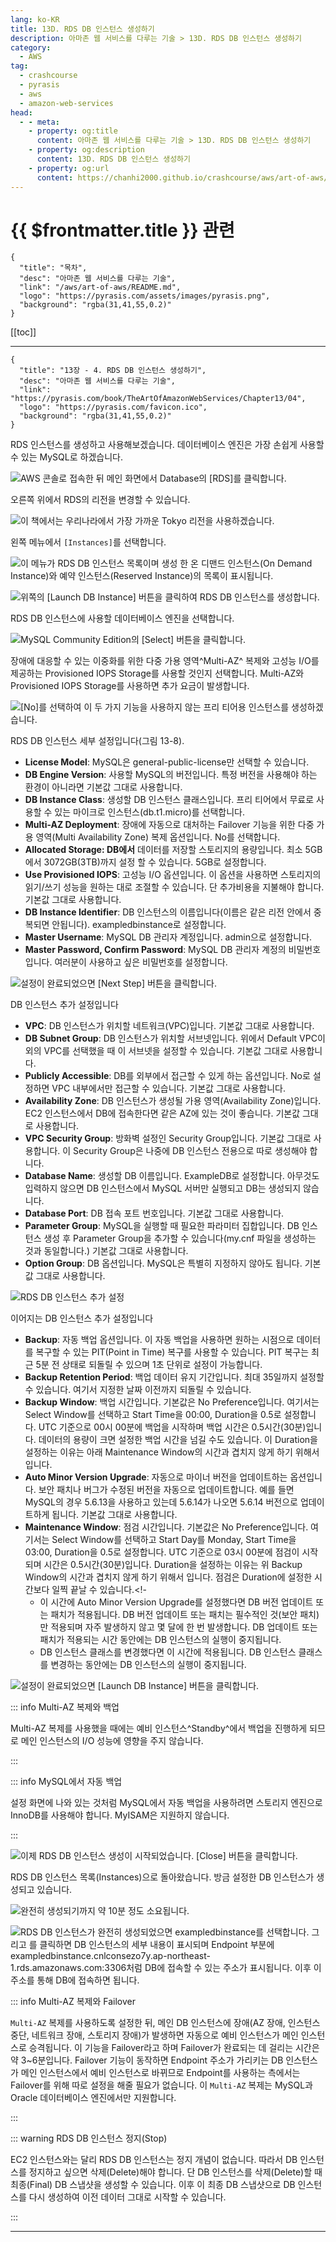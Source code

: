 ```yaml
---
lang: ko-KR
title: 13D. RDS DB 인스턴스 생성하기
description: 아마존 웹 서비스를 다루는 기술 > 13D. RDS DB 인스턴스 생성하기
category:
  - AWS
tag: 
  - crashcourse
  - pyrasis
  - aws 
  - amazon-web-services
head:
  - - meta:
    - property: og:title
      content: 아마존 웹 서비스를 다루는 기술 > 13D. RDS DB 인스턴스 생성하기
    - property: og:description
      content: 13D. RDS DB 인스턴스 생성하기
    - property: og:url
      content: https://chanhi2000.github.io/crashcourse/aws/art-of-aws/13D.html
---
```


# {{ $frontmatter.title }} 관련

```component VPCard
{
  "title": "목차",
  "desc": "아마존 웹 서비스를 다루는 기술",
  "link": "/aws/art-of-aws/README.md",
  "logo": "https://pyrasis.com/assets/images/pyrasis.png",
  "background": "rgba(31,41,55,0.2)"
}
```

[[toc]]

---

```component VPCard
{
  "title": "13장 - 4. RDS DB 인스턴스 생성하기",
  "desc": "아마존 웹 서비스를 다루는 기술",
  "link": "https://pyrasis.com/book/TheArtOfAmazonWebServices/Chapter13/04",
  "logo": "https://pyrasis.com/favicon.ico",
  "background": "rgba(31,41,55,0.2)"
}
```

RDS 인스턴스를 생성하고 사용해보겠습니다. 데이터베이스 엔진은 가장 손쉽게 사용할 수 있는 MySQL로 하겠습니다. 

![AWS 콘솔로 접속한 뒤 메인 화면에서 Database의 <FontIcon icon="iconfont icon-select"/>`[RDS]`를 클릭합니다.](https://pyrasis.com/assets/images/TheArtOfAmazonWebServicesChapter13/2_.png)

오른쪽 위에서 RDS의 리전을 변경할 수 있습니다.

![이 책에서는 우리나라에서 가장 가까운 Tokyo 리전을 사용하겠습니다.](https://pyrasis.com/assets/images/TheArtOfAmazonWebServicesChapter13/3_.png)

왼쪽 메뉴에서 <FontIcon icon="iconfont icon-select"/>`[Instances]`를 선택합니다.

![이 메뉴가 RDS DB 인스턴스 목록이며 생성 한 온 디맨드 인스턴스(On Demand Instance)와 예약 인스턴스(Reserved Instance)의 목록이 표시됩니다.](https://pyrasis.com/assets/images/TheArtOfAmazonWebServicesChapter13/4_.png)

![위쪽의 <FontIcon icon="iconfont icon-select"/>`[Launch DB Instance]` 버튼을 클릭하여 RDS DB 인스턴스를 생성합니다.](https://pyrasis.com/assets/images/TheArtOfAmazonWebServicesChapter13/5_.png)

RDS DB 인스턴스에 사용할 데이터베이스 엔진을 선택합니다.

![MySQL Community Edition의 <FontIcon icon="iconfont icon-select"/>`[Select]` 버튼을 클릭합니다.](https://pyrasis.com/assets/images/TheArtOfAmazonWebServicesChapter13/6_.png)

장애에 대응할 수 있는 이중화를 위한 다중 가용 영역^Multi-AZ^ 복제와 고성능 I/O를 제공하는 Provisioned IOPS Storage를 사용할 것인지 선택합니다. Multi-AZ와 Provisioned IOPS Storage를 사용하면 추가 요금이 발생합니다.

![<FontIcon icon="iconfont icon-select"/>`[No]`를 선택하여 이 두 가지 기능을 사용하지 않는 프리 티어용 인스턴스를 생성하겠습니다.](https://pyrasis.com/assets/images/TheArtOfAmazonWebServicesChapter13/7_.png)

RDS DB 인스턴스 세부 설정입니다(그림 13-8).

- **License Model**: MySQL은 general-public-license만 선택할 수 있습니다.
- **DB Engine Version**: 사용할 MySQL의 버전입니다. 특정 버전을 사용해야 하는 환경이 아니라면 기본값 그대로 사용합니다.
- **DB Instance Class**: 생성할 DB 인스턴스 클래스입니다. 프리 티어에서 무료로 사용할 수 있는 마이크로 인스턴스(db.t1.micro)를 선택합니다.
- **Multi-AZ Deployment**: 장애에 자동으로 대처하는 Failover 기능을 위한 다중 가용 영역(Multi Availability Zone) 복제 옵션입니다. No를 선택합니다.
- **Allocated Storage: DB에서** 데이터를 저장할 스토리지의 용량입니다. 최소 5GB에서 3072GB(3TB)까지 설정 할 수 있습니다. 5GB로 설정합니다.
- **Use Provisioned IOPS**: 고성능 I/O 옵션입니다. 이 옵션을 사용하면 스토리지의 읽기/쓰기 성능을 원하는 대로 조절할 수 있습니다. 단 추가비용을 지불해야 합니다. 기본값 그대로 사용합니다.
- **DB Instance Identifier**: DB 인스턴스의 이름입니다(이름은 같은 리전 안에서 중복되면 안됩니다). exampledbinstance로 설정합니다.
- **Master Username**: MySQL DB 관리자 계정입니다. admin으로 설정합니다.
- **Master Password, Confirm Password**: MySQL DB 관리자 계정의 비밀번호입니다. 여러분이 사용하고 싶은 비밀번호를 설정합니다.

![설정이 완료되었으면 <FontIcon icon="iconfont icon-select"/>`[Next Step]` 버튼을 클릭합니다.](https://pyrasis.com/assets/images/TheArtOfAmazonWebServicesChapter13/8_.png)

DB 인스턴스 추가 설정입니다

- **VPC**: DB 인스턴스가 위치할 네트워크(VPC)입니다. 기본값 그대로 사용합니다.
- **DB Subnet Group**: DB 인스턴스가 위치할 서브넷입니다. 위에서 Default VPC이외의 VPC를 선택했을 때 이 서브넷을 설정할 수 있습니다. 기본값 그대로 사용합니다.
- **Publicly Accessible**: DB를 외부에서 접근할 수 있게 하는 옵션입니다. No로 설정하면 VPC 내부에서만 접근할 수 있습니다. 기본값 그대로 사용합니다.
- **Availability Zone**: DB 인스턴스가 생성될 가용 영역(Availability Zone)입니다. EC2 인스턴스에서 DB에 접속한다면 같은 AZ에 있는 것이 좋습니다. 기본값 그대로 사용합니다.
- **VPC Security Group**: 방화벽 설정인 Security Group입니다. 기본값 그대로 사용합니다. 이 Security Group은 나중에 DB 인스턴스 전용으로 따로 생성해야 합니다.
- **Database Name**: 생성할 DB 이름입니다. ExampleDB로 설정합니다. 아무것도 입력하지 않으면 DB 인스턴스에서 MySQL 서버만 실행되고 DB는 생성되지 않습니다.
- **Database Port**: DB 접속 포트 번호입니다. 기본값 그대로 사용합니다.
- **Parameter Group**: MySQL을 실행할 때 필요한 파라미터 집합입니다. DB 인스턴스 생성 후 Parameter Group을 추가할 수 있습니다(my.cnf 파일을 생성하는 것과 동일합니다.) 기본값 그대로 사용합니다.
- **Option Group**: DB 옵션입니다. MySQL은 특별히 지정하지 않아도 됩니다. 기본값 그대로 사용합니다.

![RDS DB 인스턴스 추가 설정](https://pyrasis.com/assets/images/TheArtOfAmazonWebServicesChapter13/9_.png)

이어지는 DB 인스턴스 추가 설정입니다

- **Backup**: 자동 백업 옵션입니다. 이 자동 백업을 사용하면 원하는 시점으로 데이터를 복구할 수 있는 PIT(Point in Time) 복구를 사용할 수 있습니다. PIT 복구는 최근 5분 전 상태로 되돌릴 수 있으며 1초 단위로 설정이 가능합니다.
- **Backup Retention Period**: 백업 데이터 유지 기간입니다. 최대 35일까지 설정할 수 있습니다. 여기서 지정한 날짜 이전까지 되돌릴 수 있습니다.
- **Backup Window**: 백업 시간입니다. 기본값은 No Preference입니다. 여기서는 Select Window를 선택하고 Start Time을 00:00, Duration을 0.5로 설정합니다. UTC 기준으로 00시 00분에 백업을 시작하며 백업 시간은 0.5시간(30분)입니다. 데이터의 용량이 크면 설정한 백업 시간을 넘길 수도 있습니다. 이 Duration을 설정하는 이유는 아래 Maintenance Window의 시간과 겹치지 않게 하기 위해서 입니다.
- **Auto Minor Version Upgrade**: 자동으로 마이너 버전을 업데이트하는 옵션입니다. 보안 패치나 버그가 수정된 버전을 자동으로 업데이트합니다. 예를 들면 MySQL의 경우 5.6.13을 사용하고 있는데 5.6.14가 나오면 5.6.14 버전으로 업데이트하게 됩니다. 기본값 그대로 사용합니다.
- **Maintenance Window**: 점검 시간입니다. 기본값은 No Preference입니다. 여기서는 Select Window를 선택하고 Start Day를 Monday, Start Time을 03:00, Duration을 0.5로 설정합니다. UTC 기준으로 03시 00분에 점검이 시작되며 시간은 0.5시간(30분)입니다. Duration을 설정하는 이유는 위 Backup Window의 시간과 겹치지 않게 하기 위해서 입니다. 점검은 Duration에 설정한 시간보다 일찍 끝날 수 있습니다.<!-
  - 이 시간에 Auto Minor Version Upgrade를 설정했다면 DB 버전 업데이트 또는 패치가 적용됩니다. DB 버전 업데이트 또는 패치는 필수적인 것(보안 패치)만 적용되며 자주 발생하지 않고 몇 달에 한 번 발생합니다. DB 업데이트 또는 패치가 적용되는 시간 동안에는 DB 인스턴스의 실행이 중지됩니다.
  - DB 인스턴스 클래스를 변경했다면 이 시간에 적용됩니다. DB 인스턴스 클래스를 변경하는 동안에는 DB 인스턴스의 실행이 중지됩니다.

![설정이 완료되었으면 <FontIcon icon="iconfont icon-select"/>`[Launch DB Instance]` 버튼을 클릭합니다.](https://pyrasis.com/assets/images/TheArtOfAmazonWebServicesChapter13/10_.png)

::: info Multi-AZ 복제와 백업

Multi-AZ 복제를 사용했을 때에는 예비 인스턴스^Standby^에서 백업을 진행하게 되므로 메인 인스턴스의 I/O 성능에 영향을 주지 않습니다.

:::

::: info MySQL에서 자동 백업

설정 화면에 나와 있는 것처럼 MySQL에서 자동 백업을 사용하려면 스토리지 엔진으로 InnoDB를 사용해야 합니다. MyISAM은 지원하지 않습니다.

:::

![이제 RDS DB 인스턴스 생성이 시작되었습니다. <FontIcon icon="iconfont icon-select"/>`[Close]` 버튼을 클릭합니다.](https://pyrasis.com/assets/images/TheArtOfAmazonWebServicesChapter13/11_.png)

RDS DB 인스턴스 목록(Instances)으로 돌아왔습니다. 방금 설정한 DB 인스턴스가 생성되고 있습니다.

![완전히 생성되기까지 약 10분 정도 소요됩니다.](https://pyrasis.com/assets/images/TheArtOfAmazonWebServicesChapter13/12_.png)

![RDS DB 인스턴스가 완전히 생성되었으면 `exampledbinstance`를 선택합니다. 그리고 <FontIcon icon="iconfont icon-play"/>를 클릭하면 DB 인스턴스의 세부 내용이 표시되며 Endpoint 부분에 `exampledbinstance`.<FontIcon icon="fas fa-globe"/>`cnlconsezo7y.ap-northeast-1.rds.amazonaws.com:3306`처럼 DB에 접속할 수 있는 주소가 표시됩니다. 이후 이 주소를 통해 DB에 접속하면 됩니다.](https://pyrasis.com/assets/images/TheArtOfAmazonWebServicesChapter13/13_.png)

::: info Multi-AZ 복제와 Failover

`Multi-AZ` 복제를 사용하도록 설정한 뒤, 메인 DB 인스턴스에 장애(AZ 장애, 인스턴스 중단, 네트워크 장애, 스토리지 장애)가 발생하면 자동으로 예비 인스턴스가 메인 인스턴스로 승격됩니다. 이 기능을 Failover라고 하며 Failover가 완료되는 데 걸리는 시간은 약 3~6분입니다. Failover 기능이 동작하면 Endpoint 주소가 가리키는 DB 인스턴스가 메인 인스턴스에서 예비 인스턴스로 바뀌므로 Endpoint를 사용하는 측에서는 Failover를 위해 따로 설정을 해줄 필요가 없습니다. 이 `Multi-AZ` 복제는 MySQL과 Oracle 데이터베이스 엔진에서만 지원합니다.

:::

::: warning RDS DB 인스턴스 정지(Stop)

EC2 인스턴스와는 달리 RDS DB 인스턴스는 정지 개념이 없습니다. 따라서 DB 인스턴스를 정지하고 싶으면 삭제(Delete)해야 합니다. 단 DB 인스턴스를 삭제(Delete)할 때 최종(Final) DB 스냅샷을 생성할 수 있습니다. 이후 이 최종 DB 스냅샷으로 DB 인스턴스를 다시 생성하여 이전 데이터 그대로 시작할 수 있습니다.

:::

---

<TagLinks />